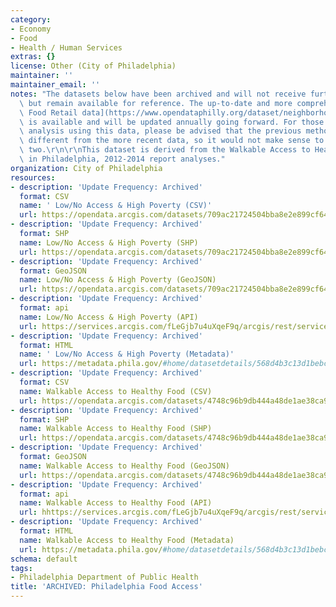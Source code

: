 ```yaml
---
category:
- Economy
- Food
- Health / Human Services
extras: {}
license: Other (City of Philadelphia)
maintainer: ''
maintainer_email: ''
notes: "The datasets below have been archived and will not receive further updates,\
  \ but remain available for reference. The up-to-date and more comprehensive [Neighborhood\
  \ Food Retail data](https://www.opendataphilly.org/dataset/neighborhood-food-retail)\
  \ is available and will be updated annually going forward. For those conducting\
  \ analysis using this data, please be advised that the previous methodology is vastly\
  \ different from the more recent data, so it would not make sense to compare the\
  \ two.\r\n\r\nThis dataset is derived from the Walkable Access to Healthy Foods\
  \ in Philadelphia, 2012-2014 report analyses."
organization: City of Philadelphia
resources:
- description: 'Update Frequency: Archived'
  format: CSV
  name: ' Low/No Access & High Poverty (CSV)'
  url: https://opendata.arcgis.com/datasets/709ac21724504bba8e2e899cf64eefda_0.csv
- description: 'Update Frequency: Archived'
  format: SHP
  name: Low/No Access & High Poverty (SHP)
  url: https://opendata.arcgis.com/datasets/709ac21724504bba8e2e899cf64eefda_0.zip
- description: 'Update Frequency: Archived'
  format: GeoJSON
  name: Low/No Access & High Poverty (GeoJSON)
  url: https://opendata.arcgis.com/datasets/709ac21724504bba8e2e899cf64eefda_0.geojson
- description: 'Update Frequency: Archived'
  format: api
  name: Low/No Access & High Poverty (API)
  url: https://services.arcgis.com/fLeGjb7u4uXqeF9q/arcgis/rest/services/LNA_HP_Food_Access/FeatureServer/0/query?outFields=*&where=1%3D1
- description: 'Update Frequency: Archived'
  format: HTML
  name: ' Low/No Access & High Poverty (Metadata)'
  url: https://metadata.phila.gov/#home/datasetdetails/568d4b3c13d1bebc0c2a2b0f/representationdetails/568d6a3508547db61713bd06/
- description: 'Update Frequency: Archived'
  format: CSV
  name: Walkable Access to Healthy Food (CSV)
  url: https://opendata.arcgis.com/datasets/4748c96b9db444a48de1ae38ca93f554_0.csv
- description: 'Update Frequency: Archived'
  format: SHP
  name: Walkable Access to Healthy Food (SHP)
  url: https://opendata.arcgis.com/datasets/4748c96b9db444a48de1ae38ca93f554_0.zip
- description: 'Update Frequency: Archived'
  format: GeoJSON
  name: Walkable Access to Healthy Food (GeoJSON)
  url: https://opendata.arcgis.com/datasets/4748c96b9db444a48de1ae38ca93f554_0.geojson
- description: 'Update Frequency: Archived'
  format: api
  name: Walkable Access to Healthy Food (API)
  url: hhttps://services.arcgis.com/fLeGjb7u4uXqeF9q/arcgis/rest/services/Walkable_Access_Healthy_Food/FeatureServer/0/query?outFields=*&where=1%3D1
- description: 'Update Frequency: Archived'
  format: HTML
  name: Walkable Access to Healthy Food (Metadata)
  url: https://metadata.phila.gov/#home/datasetdetails/568d4b3c13d1bebc0c2a2b0f/representationdetails/568d4b3c13d1bebc0c2a2b10/
schema: default
tags:
- Philadelphia Department of Public Health
title: 'ARCHIVED: Philadelphia Food Access'
---
```

